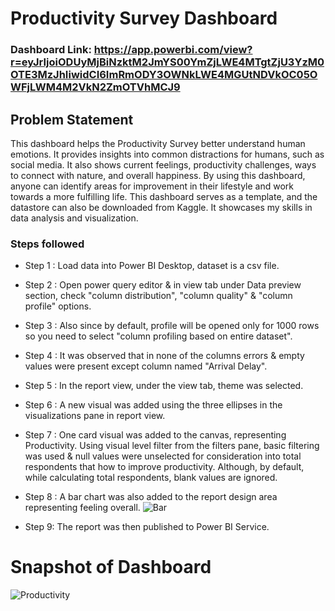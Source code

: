 # Productivity Survey Dashboard

### Dashboard Link: https://app.powerbi.com/view?r=eyJrIjoiODUyMjBiNzktM2JmYS00YmZjLWE4MTgtZjU3YzM0OTE3MzJhIiwidCI6ImRmODY3OWNkLWE4MGUtNDVkOC05OWFjLWM4M2VkN2ZmOTVhMCJ9

## Problem Statement

This dashboard helps the Productivity Survey better understand human emotions. It provides insights into common distractions for humans, such as social media. It also shows current feelings, productivity challenges, ways to connect with nature, and overall happiness. By using this dashboard, anyone can identify areas for improvement in their lifestyle and work towards a more fulfilling life. This dashboard serves as a template, and the datastore can also be downloaded from Kaggle. It showcases my skills in data analysis and visualization.

### Steps followed 

- Step 1 : Load data into Power BI Desktop, dataset is a csv file.
- Step 2 : Open power query editor & in view tab under Data preview section, check "column distribution", "column quality" & "column profile" options.
- Step 3 : Also since by default, profile will be opened only for 1000 rows so you need to select "column profiling based on entire dataset".
- Step 4 : It was observed that in none of the columns errors & empty values were present except column named "Arrival Delay".
- Step 5 : In the report view, under the view tab, theme was selected.
- Step 6 : A new visual was added using the three ellipses in the visualizations pane in report view. 
- Step 7 : One card visual was added to the canvas, representing Productivity.
           Using visual level filter from the filters pane, basic filtering was used & null values were unselected for consideration into total respondents that how to improve productivity.
           Although, by default, while calculating total respondents, blank values are ignored.
- Step 8 : A bar chart was also added to the report design area representing feeling overall.
![Bar](https://github.com/user-attachments/assets/770e02f3-86b4-4c3b-b58f-a2161f16cf99) 



- Step 9: The report was then published to Power BI Service.
 
# Snapshot of Dashboard
![Productivity](https://github.com/user-attachments/assets/36ab185e-22d7-4ea1-b548-5d5d04953bfc)
